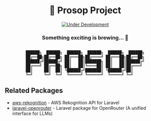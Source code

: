 <div align="center">

# 🧪 Prosop Project

[![Under Development](https://img.shields.io/badge/Status-Under%20Development-yellow.svg)](https://github.com/prosop-project)

### Something exciting is brewing... 🚀

```ascii

██████╗  ██████╗  ██████╗  ██████╗  ██████╗  ██████╗
██╔══██╗██╔══██╗ ██╔═══██╗██╔════╝ ██╔═══██╗██╔══██╗
██████╔╝██████╔╝ ██║   ██║███████╗ ██║   ██║██████╔╝
██╔═══╝ ██╔══██╗ ██║   ██║╚════██║ ██║   ██║██╔═══╝ 
██║     ██║  ██║ ╚██████╔╝███████║ ╚██████╔╝██║     
╚═╝     ╚═╝  ╚═╝  ╚═════╝ ╚══════╝  ╚═════╝ ╚═╝     

```

</div>

## Related Packages
- [aws-rekognition](https://github.com/moe-mizrak/aws-rekognition) - AWS Rekognition API for Laravel
- [laravel-openrouter](https://github.com/moe-mizrak/laravel-openrouter) - Laravel package for OpenRouter (A unified interface for LLMs)
